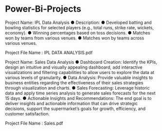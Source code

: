 # Power-Bi-Projects

Project Name: IPL Data Analysis
● Description: 
● Developed batting and bowling statistics for selected players (e.g., total runs, strike rate, wickets, economy).
● Winning percentages based on toss decisions.
● Matches won by teams from various venues.
● Matches won by teams across various venues.

Project File Name : IPL DATA ANALYSIS.pdf


Project Name: Sales Data Analysis
● Dashboard Creation: Identify the KPIs, design an intuitive and visually appealing dashboard, add interactive
visualizations and filtering capabilities to allow users to explore the data at various levels of granularity.
● Data Analysis: Provide valuable insights to business entities regarding the effectiveness of their sales
strategies through visualization and charts.
● Sales Forecasting: Leverage historic data and apply time series analysis to generate sales forecasts for the
next 15 days.
● Actionable Insights and Recommendations: The end goal is to deliver insights and actionable information
that can drive strategic decisions, support the supermarket’s goals for growth, efficiency, and customer
satisfaction.

Project File Name : Sales.pdf
